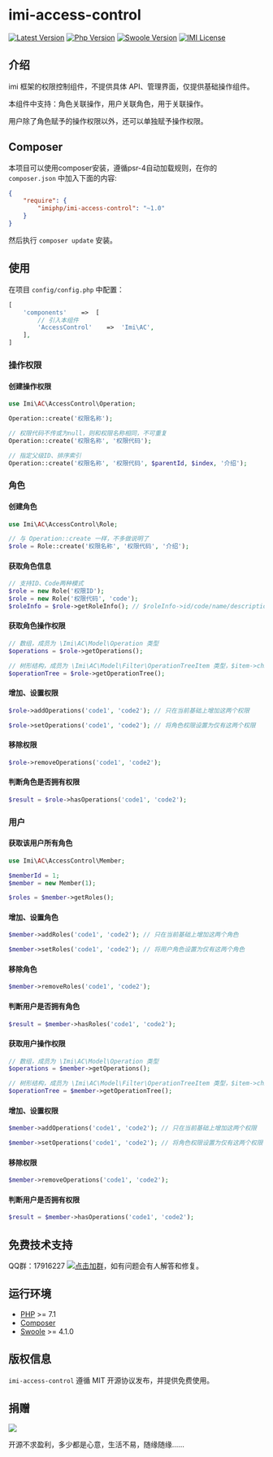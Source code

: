 # imi-access-control

[![Latest Version](https://img.shields.io/packagist/v/imiphp/imi-access-control.svg)](https://packagist.org/packages/imiphp/imi-access-control)
[![Php Version](https://img.shields.io/badge/php-%3E=7.1-brightgreen.svg)](https://secure.php.net/)
[![Swoole Version](https://img.shields.io/badge/swoole-%3E=4.1.0-brightgreen.svg)](https://github.com/swoole/swoole-src)
[![IMI License](https://img.shields.io/github/license/imiphp/imi-access-control.svg)](https://github.com/imiphp/imi-access-control/blob/master/LICENSE)

## 介绍

imi 框架的权限控制组件，不提供具体 API、管理界面，仅提供基础操作组件。

本组件中支持：角色关联操作，用户关联角色，用于关联操作。

用户除了角色赋予的操作权限以外，还可以单独赋予操作权限。

## Composer

本项目可以使用composer安装，遵循psr-4自动加载规则，在你的 `composer.json` 中加入下面的内容:

```json
{
    "require": {
        "imiphp/imi-access-control": "~1.0"
    }
}
```

然后执行 `composer update` 安装。

## 使用

在项目 `config/config.php` 中配置：

```php
[
    'components'    =>  [
        // 引入本组件
        'AccessControl'    =>  'Imi\AC',
    ],
]
```

### 操作权限

#### 创建操作权限

```php
use Imi\AC\AccessControl\Operation;

Operation::create('权限名称');

// 权限代码不传或为null，则和权限名称相同，不可重复
Operation::create('权限名称', '权限代码');

// 指定父级ID、排序索引
Operation::create('权限名称', '权限代码', $parentId, $index, '介绍');
```

### 角色

#### 创建角色

```php
use Imi\AC\AccessControl\Role;

// 与 Operation::create 一样，不多做说明了
$role = Role::create('权限名称', '权限代码', '介绍');
```

#### 获取角色信息

```php
// 支持ID、Code两种模式
$role = new Role('权限ID');
$role = new Role('权限代码', 'code');
$roleInfo = $role->getRoleInfo(); // $roleInfo->id/code/name/description
```

#### 获取角色操作权限

```php
// 数组，成员为 \Imi\AC\Model\Operation 类型
$operations = $role->getOperations();

// 树形结构，成员为 \Imi\AC\Model\Filter\OperationTreeItem 类型，$item->children 为其下一级角色，同样为 \Imi\AC\Model\Filter\OperationTreeItem 类型
$operationTree = $role->getOperationTree();
```

#### 增加、设置权限

```php
$role->addOperations('code1', 'code2'); // 只在当前基础上增加这两个权限

$role->setOperations('code1', 'code2'); // 将角色权限设置为仅有这两个权限
```

#### 移除权限

```php
$role->removeOperations('code1', 'code2');
```

#### 判断角色是否拥有权限

```php
$result = $role->hasOperations('code1', 'code2');
```

### 用户

#### 获取该用户所有角色

```php
use Imi\AC\AccessControl\Member;

$memberId = 1;
$member = new Member(1);

$roles = $member->getRoles();
```

#### 增加、设置角色

```php
$member->addRoles('code1', 'code2'); // 只在当前基础上增加这两个角色

$member->setRoles('code1', 'code2'); // 将用户角色设置为仅有这两个角色
```

#### 移除角色

```php
$member->removeRoles('code1', 'code2');
```

#### 判断用户是否拥有角色

```php
$result = $member->hasRoles('code1', 'code2');
```

#### 获取用户操作权限

```php
// 数组，成员为 \Imi\AC\Model\Operation 类型
$operations = $member->getOperations();

// 树形结构，成员为 \Imi\AC\Model\Filter\OperationTreeItem 类型，$item->children 为其下一级角色，同样为 \Imi\AC\Model\Filter\OperationTreeItem 类型
$operationTree = $member->getOperationTree();
```

#### 增加、设置权限

```php
$member->addOperations('code1', 'code2'); // 只在当前基础上增加这两个权限

$member->setOperations('code1', 'code2'); // 将角色权限设置为仅有这两个权限
```

#### 移除权限

```php
$member->removeOperations('code1', 'code2');
```

#### 判断用户是否拥有权限

```php
$result = $member->hasOperations('code1', 'code2');
```

## 免费技术支持

QQ群：17916227 [![点击加群](https://pub.idqqimg.com/wpa/images/group.png "点击加群")](https://jq.qq.com/?_wv=1027&k=5wXf4Zq)，如有问题会有人解答和修复。

## 运行环境

- [PHP](https://php.net/) >= 7.1
- [Composer](https://getcomposer.org/)
- [Swoole](https://www.swoole.com/) >= 4.1.0

## 版权信息

`imi-access-control` 遵循 MIT 开源协议发布，并提供免费使用。

## 捐赠

<img src="https://raw.githubusercontent.com/imiphp/imi-access-control/master/res/pay.png"/>

开源不求盈利，多少都是心意，生活不易，随缘随缘……
